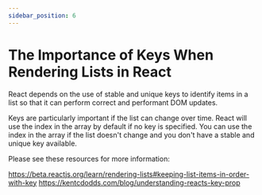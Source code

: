 ```yaml
---
sidebar_position: 6
---
```

# The Importance of Keys When Rendering Lists in React
React depends on the use of stable and unique keys to identify items in a list so that it can perform correct and performant DOM updates.

Keys are particularly important if the list can change over time. React will use the index in the array by default if no key is specified. You can use the index in the array if the list doesn't change and you don't have a stable and unique key available.

Please see these resources for more information:

https://beta.reactjs.org/learn/rendering-lists#keeping-list-items-in-order-with-key
https://kentcdodds.com/blog/understanding-reacts-key-prop